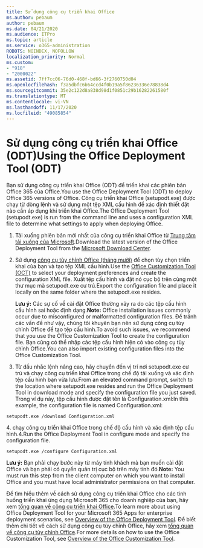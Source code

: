 ```yaml
---
title: Sử dụng công cụ triển khai Office
ms.author: pebaum
author: pebaum
ms.date: 04/21/2020
ms.audience: ITPro
ms.topic: article
ms.service: o365-administration
ROBOTS: NOINDEX, NOFOLLOW
localization_priority: Normal
ms.custom:
- "918"
- "2000022"
ms.assetid: 7ff7cc06-76d0-468f-bd66-3f2760750d04
ms.openlocfilehash: f3a5dbfc6b64ccd4f0b19a5f86236336e78838d4
ms.sourcegitcommit: 35e2c122d8a838d98d1f0851c29b16282261580f
ms.translationtype: MT
ms.contentlocale: vi-VN
ms.lasthandoff: 11/17/2020
ms.locfileid: "49085854"
---
```

# <a name="using-the-office-deployment-tool-odt"></a><span data-ttu-id="5c67e-102">Sử dụng công cụ triển khai Office (ODT)</span><span class="sxs-lookup"><span data-stu-id="5c67e-102">Using the Office Deployment Tool (ODT)</span></span>

<span data-ttu-id="5c67e-103">Bạn sử dụng công cụ triển khai Office (ODT) để triển khai các phiên bản Office 365 của Office.</span><span class="sxs-lookup"><span data-stu-id="5c67e-103">You use the Office Deployment Tool (ODT) to deploy Office 365 versions of Office.</span></span> <span data-ttu-id="5c67e-104">Công cụ triển khai Office (setupodt.exe) được chạy từ dòng lệnh và sử dụng một tệp XML cấu hình để xác định thiết đặt nào cần áp dụng khi triển khai Office.</span><span class="sxs-lookup"><span data-stu-id="5c67e-104">The Office Deployment Tool (setupodt.exe) is run from the command line and uses a configuration XML file to determine what settings to apply when deploying Office.</span></span>
  
1. <span data-ttu-id="5c67e-105">Tải xuống phiên bản mới nhất của công cụ triển khai Office từ [Trung tâm tải xuống của Microsoft](https://go.microsoft.com/fwlink/p/?LinkID=626065).</span><span class="sxs-lookup"><span data-stu-id="5c67e-105">Download the latest version of the Office Deployment Tool from the [Microsoft Download Center](https://go.microsoft.com/fwlink/p/?LinkID=626065).</span></span>

2. <span data-ttu-id="5c67e-106">Sử dụng [công cụ tùy chỉnh Office (tháng mười)](https://config.office.com) để chọn tùy chọn triển khai của bạn và tạo tệp XML cấu hình.</span><span class="sxs-lookup"><span data-stu-id="5c67e-106">Use the [Office Customization Tool (OCT)](https://config.office.com) to select your deployment preferences and create the configuration XML file.</span></span> <span data-ttu-id="5c67e-107">Xuất tệp cấu hình và đặt nó cục bộ trên cùng một thư mục mà setupodt.exe cư trú.</span><span class="sxs-lookup"><span data-stu-id="5c67e-107">Export the configuration file and place it locally on the same folder where the setupodt.exe resides.</span></span>

    <span data-ttu-id="5c67e-108">**Lưu ý:** Các sự cố về cài đặt Office thường xảy ra do các tệp cấu hình cấu hình sai hoặc định dạng.</span><span class="sxs-lookup"><span data-stu-id="5c67e-108">**Note:** Office installation issues commonly occur due to misconfigured or malformatted configuration files.</span></span> <span data-ttu-id="5c67e-109">Để tránh các vấn đề như vậy, chúng tôi khuyên bạn nên sử dụng công cụ tùy chỉnh Office để tạo tệp cấu hình.</span><span class="sxs-lookup"><span data-stu-id="5c67e-109">To avoid such issues, we recommend that you use the Office Customization Tool to create the configuration file.</span></span> <span data-ttu-id="5c67e-110">Bạn cũng có thể nhập các tệp cấu hình hiện có vào công cụ tùy chỉnh Office.</span><span class="sxs-lookup"><span data-stu-id="5c67e-110">You can also import existing configuration files into the Office Customization Tool.</span></span>

3. <span data-ttu-id="5c67e-111">Từ dấu nhắc lệnh nâng cao, hãy chuyển đến vị trí nơi setupodt.exe cư trú và chạy công cụ triển khai Office trong chế độ tải xuống và xác định tệp cấu hình bạn vừa lưu.</span><span class="sxs-lookup"><span data-stu-id="5c67e-111">From an elevated command prompt, switch to the location where setupodt.exe resides and run the Office Deployment Tool in download mode and specify the configuration file you just saved.</span></span> <span data-ttu-id="5c67e-112">Trong ví dụ này, tệp cấu hình được đặt tên là Configuration.xml:</span><span class="sxs-lookup"><span data-stu-id="5c67e-112">In this example, the configuration file is named Configuration.xml:</span></span>

```setupodt.exe /download Configuration.xml```

<span data-ttu-id="5c67e-113">4. chạy công cụ triển khai Office trong chế độ cấu hình và xác định tệp cấu hình.</span><span class="sxs-lookup"><span data-stu-id="5c67e-113">4.Run the Office Deployment Tool in configure mode and specify the configuration file.</span></span>

```setupodt.exe /configure Configuration.xml```

<span data-ttu-id="5c67e-114">**Lưu ý:** Bạn phải chạy bước này từ máy tính khách mà bạn muốn cài đặt Office và bạn phải có quyền quản trị cục bộ trên máy tính đó.</span><span class="sxs-lookup"><span data-stu-id="5c67e-114">**Note:** You must run this step from the client computer on which you want to install Office and you must have local administrator permissions on that computer.</span></span>

<span data-ttu-id="5c67e-115">Để tìm hiểu thêm về cách sử dụng công cụ triển khai Office cho các tình huống triển khai ứng dụng Microsoft 365 cho doanh nghiệp của bạn, hãy xem [tổng quan về công cụ triển khai Office](https://docs.microsoft.com/deployoffice/overview-office-deployment-tool).</span><span class="sxs-lookup"><span data-stu-id="5c67e-115">To learn more about using Office Deployment Tool for your Microsoft 365 Apps for enterprise deployment scenarios, see [Overview of the Office Deployment Tool](https://docs.microsoft.com/deployoffice/overview-office-deployment-tool).</span></span> <span data-ttu-id="5c67e-116">Để biết thêm chi tiết về cách sử dụng công cụ tùy chỉnh Office, hãy xem [tổng quan về công cụ tùy chỉnh Office](https://docs.microsoft.com/DeployOffice/overview-of-the-office-customization-tool-for-click-to-run).</span><span class="sxs-lookup"><span data-stu-id="5c67e-116">For more details on how to use the Office Customization Tool, see [Overview of the Office Customization Tool](https://docs.microsoft.com/DeployOffice/overview-of-the-office-customization-tool-for-click-to-run).</span></span>
